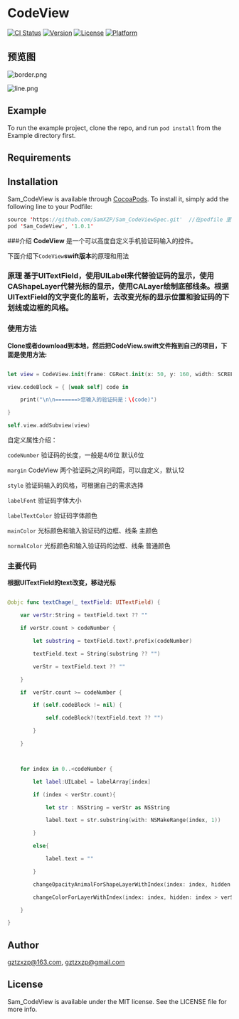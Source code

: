 # CodeView

[![CI Status](https://img.shields.io/travis/gztzxzp@163.com/Sam_CodeView.svg?style=flat)](https://travis-ci.org/gztzxzp@163.com/Sam_CodeView)
[![Version](https://img.shields.io/cocoapods/v/Sam_CodeView.svg?style=flat)](https://cocoapods.org/pods/Sam_CodeView)
[![License](https://img.shields.io/cocoapods/l/Sam_CodeView.svg?style=flat)](https://cocoapods.org/pods/Sam_CodeView)
[![Platform](https://img.shields.io/cocoapods/p/Sam_CodeView.svg?style=flat)](https://cocoapods.org/pods/Sam_CodeView)

## 预览图

![border.png](https://upload-images.jianshu.io/upload_images/1320114-9cb3ab1476e983d1.png?imageMogr2/auto-orient/strip%7CimageView2/2/w/1240)

![line.png](https://upload-images.jianshu.io/upload_images/1320114-b12bc134966bac71.png?imageMogr2/auto-orient/strip%7CimageView2/2/w/1240)


## Example

To run the example project, clone the repo, and run `pod install` from the Example directory first.

## Requirements

## Installation

Sam_CodeView is available through [CocoaPods](https://cocoapods.org). To install
it, simply add the following line to your Podfile:

```swift
source 'https://github.com/SamXZP/Sam_CodeViewSpec.git'  //在podfile 里面加上私有库源
pod 'Sam_CodeView', '1.0.1'   
```
###介绍
**CodeView** 是一个可以高度自定义手机验证码输入的控件。

下面介绍下`CodeView`**swift版本**的原理和用法
###  原理 基于UITextField，使用UILabel来代替验证码的显示，使用CAShapeLayer代替光标的显示，使用CALayer绘制底部线条。根据UITextField的文字变化的监听，去改变光标的显示位置和验证码的下划线或边框的风格。

### 使用方法

**Clone或者download到本地，然后把CodeView.swift文件拖到自己的项目，下面是使用方法:**

```swift

let view = CodeView.init(frame: CGRect.init(x: 50, y: 160, width: SCREEN_WIDTH-100, height: 50),codeNumber: 4,style: .CodeStyle_line)

view.codeBlock = { [weak self] code in

    print("\n\n=======>您输入的验证码是：\(code)")

}

self.view.addSubview(view)

```

自定义属性介绍：

`codeNumber`  验证码的长度，一般是4/6位 默认6位

`margin` CodeView 两个验证码之间的间距，可以自定义，默认12

`style`  验证码输入的风格，可根据自己的需求选择

`labelFont`  验证码字体大小

`labelTextColor`  验证码字体颜色

`mainColor`  光标颜色和输入验证码的边框、线条 主颜色

`normalColor`  光标颜色和输入验证码的边框、线条 普通颜色

### 主要代码

**根据UITextField的text改变，移动光标**

```swift

@objc func textChage(_ textField: UITextField) {

    var verStr:String = textField.text ?? ""

    if verStr.count > codeNumber {

        let substring = textField.text?.prefix(codeNumber)

        textField.text = String(substring ?? "")

        verStr = textField.text ?? ""

    }

    if  verStr.count >= codeNumber {

        if (self.codeBlock != nil) {

            self.codeBlock?(textField.text ?? "")

        }

    }



    for index in 0..<codeNumber {

        let label:UILabel = labelArray[index]

        if (index < verStr.count){

            let str : NSString = verStr as NSString

            label.text = str.substring(with: NSMakeRange(index, 1))

        }

        else{

            label.text = ""

        }

        changeOpacityAnimalForShapeLayerWithIndex(index: index, hidden: index == verStr.count ? false : true)

        changeColorForLayerWithIndex(index: index, hidden: index > verStr.count ? false : true)

    }

}

```
## Author

gztzxzp@163.com, gztzxzp@gmail.com

## License

Sam_CodeView is available under the MIT license. See the LICENSE file for more info.
